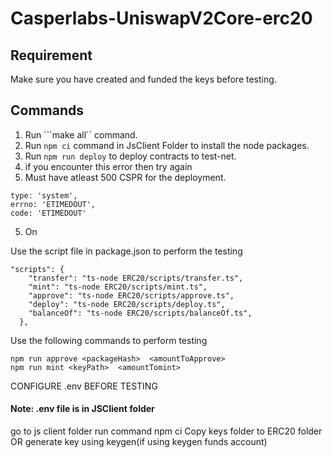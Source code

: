 # Casperlabs-UniswapV2Core-erc20

## Requirement

Make sure you have created and funded the keys before testing.

## Commands

1. Run ```make all`` command.
2. Run ```npm ci``` command in JsClient Folder to install the node packages.
3. Run ```npm run deploy``` to deploy contracts to test-net.
4. if you encounter this error then try again 
5. Must have atleast 500 CSPR for the deployment.
  ```
  type: 'system',
  errno: 'ETIMEDOUT',
  code: 'ETIMEDOUT'
  ```
5. On

Use the script file in package.json to perform the testing
```
"scripts": {
    "transfer": "ts-node ERC20/scripts/transfer.ts",
    "mint": "ts-node ERC20/scripts/mint.ts",
    "approve": "ts-node ERC20/scripts/approve.ts",
    "deploy": "ts-node ERC20/scripts/deploy.ts",
    "balanceOf": "ts-node ERC20/scripts/balanceOf.ts",
  },
```

Use the following commands to perform testing
```
npm run approve <packageHash>  <amountToApprove>
npm run mint <keyPath>  <amountTomint>

```

CONFIGURE .env BEFORE TESTING

#### Note: .env file is in JSClient folder

go to js client folder
run command npm ci
Copy keys folder to ERC20 folder OR generate key using keygen(if using keygen funds account)

